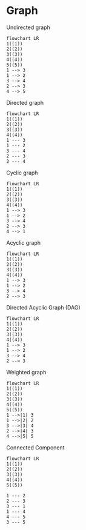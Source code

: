 # Graph

Undirected graph

```mermaid
flowchart LR
1((1))
2((2))
3((3))
4((4))
5((5))
1 --> 3
1 --> 2
3 --> 4
2 --> 3
4 --> 5
```

Directed graph

```mermaid
flowchart LR
1((1))
2((2))
3((3))
4((4))
1 --- 3
1 --- 2
3 --- 4
2 --- 3
2 --- 4
```

Cyclic graph

```mermaid
flowchart LR
1((1))
2((2))
3((3))
4((4))
1 --> 3
1 --> 2
3 --> 4
2 --> 3
4 --> 1
```

Acyclic graph

```mermaid
flowchart LR
1((1))
2((2))
3((3))
4((4))
1 --> 3
1 --> 2
3 --> 4
2 --> 3
```

Directed Acyclic Graph (DAG)

```mermaid
flowchart LR
1((1))
2((2))
3((3))
4((4))
1 --> 3
1 --> 2
3 --> 4
2 --> 3
```

Weighted graph

```mermaid
flowchart LR
1((1))
2((2))
3((3))
4((4))
5((5))
1 -->|1| 3
1 -->|2| 2
3 -->|3| 4
2 -->|4| 3
4 -->|5| 5
```

Connected Component

```mermaid
flowchart LR
1((1))
2((2))
3((3))
4((4))
5((5))

1 --- 2
2 --- 3
3 --- 1
1 --- 4
4 --- 5
3 --- 5
```
